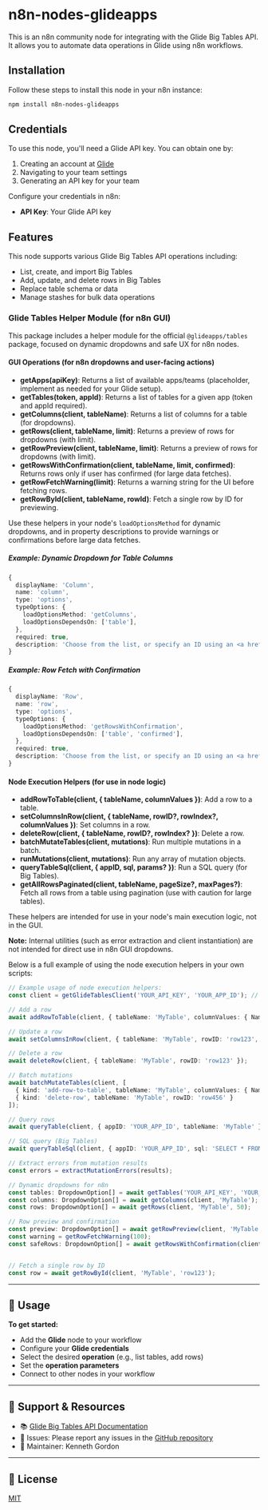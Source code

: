 
# n8n-nodes-glideapps

This is an n8n community node for integrating with the Glide Big Tables API. It allows you to automate data operations in Glide using n8n workflows.

## Installation

Follow these steps to install this node in your n8n instance:


```sh
npm install n8n-nodes-glideapps
```


## Credentials

To use this node, you'll need a Glide API key. You can obtain one by:

1. Creating an account at [Glide](https://www.glideapps.com/)
2. Navigating to your team settings
3. Generating an API key for your team

Configure your credentials in n8n:
- **API Key**: Your Glide API key



## Features

This node supports various Glide Big Tables API operations including:

- List, create, and import Big Tables
- Add, update, and delete rows in Big Tables
- Replace table schema or data
- Manage stashes for bulk data operations

### Glide Tables Helper Module (for n8n GUI)

This package includes a helper module for the official `@glideapps/tables` package, focused on dynamic dropdowns and safe UX for n8n nodes.

#### GUI Operations (for n8n dropdowns and user-facing actions)

- **getApps(apiKey)**: Returns a list of available apps/teams (placeholder, implement as needed for your Glide setup).
- **getTables(token, appId)**: Returns a list of tables for a given app (token and appId required).
- **getColumns(client, tableName)**: Returns a list of columns for a table (for dropdowns).
- **getRows(client, tableName, limit)**: Returns a preview of rows for dropdowns (with limit).
- **getRowPreview(client, tableName, limit)**: Returns a preview of rows for dropdowns (with limit).
- **getRowsWithConfirmation(client, tableName, limit, confirmed)**: Returns rows only if user has confirmed (for large data fetches).
- **getRowFetchWarning(limit)**: Returns a warning string for the UI before fetching rows.
- **getRowById(client, tableName, rowId)**: Fetch a single row by ID for previewing.

Use these helpers in your node's `loadOptionsMethod` for dynamic dropdowns, and in property descriptions to provide warnings or confirmations before large data fetches.

##### Example: Dynamic Dropdown for Table Columns

```ts
{
  displayName: 'Column',
  name: 'column',
  type: 'options',
  typeOptions: {
    loadOptionsMethod: 'getColumns',
    loadOptionsDependsOn: ['table'],
  },
  required: true,
  description: 'Choose from the list, or specify an ID using an <a href="https://docs.n8n.io/code/expressions/">expression</a>'
}
```

##### Example: Row Fetch with Confirmation

```ts
{
  displayName: 'Row',
  name: 'row',
  type: 'options',
  typeOptions: {
    loadOptionsMethod: 'getRowsWithConfirmation',
    loadOptionsDependsOn: ['table', 'confirmed'],
  },
  required: true,
  description: 'Choose from the list, or specify an ID using an <a href="https://docs.n8n.io/code/expressions/">expression</a>'
}
```

#### Node Execution Helpers (for use in node logic)

- **addRowToTable(client, { tableName, columnValues })**: Add a row to a table.
- **setColumnsInRow(client, { tableName, rowID?, rowIndex?, columnValues })**: Set columns in a row.
- **deleteRow(client, { tableName, rowID?, rowIndex? })**: Delete a row.
- **batchMutateTables(client, mutations)**: Run multiple mutations in a batch.
- **runMutations(client, mutations)**: Run any array of mutation objects.
- **queryTableSql(client, { appID, sql, params? })**: Run a SQL query (for Big Tables).
- **getAllRowsPaginated(client, tableName, pageSize?, maxPages?)**: Fetch all rows from a table using pagination (use with caution for large tables).

These helpers are intended for use in your node's main execution logic, not in the GUI.

**Note:** Internal utilities (such as error extraction and client instantiation) are not intended for direct use in n8n GUI dropdowns.

Below is a full example of using the node execution helpers in your own scripts:

```ts
// Example usage of node execution helpers:
const client = getGlideTablesClient('YOUR_API_KEY', 'YOUR_APP_ID'); // For row/column operations

// Add a row
await addRowToTable(client, { tableName: 'MyTable', columnValues: { Name: 'Test' } });

// Update a row
await setColumnsInRow(client, { tableName: 'MyTable', rowID: 'row123', columnValues: { Name: 'Updated' } });

// Delete a row
await deleteRow(client, { tableName: 'MyTable', rowID: 'row123' });

// Batch mutations
await batchMutateTables(client, [
  { kind: 'add-row-to-table', tableName: 'MyTable', columnValues: { Name: 'Batch' } },
  { kind: 'delete-row', tableName: 'MyTable', rowID: 'row456' }
]);

// Query rows
await queryTable(client, { appID: 'YOUR_APP_ID', tableName: 'MyTable' });

// SQL query (Big Tables)
await queryTableSql(client, { appID: 'YOUR_APP_ID', sql: 'SELECT * FROM "MyTable" LIMIT 10' });

// Extract errors from mutation results
const errors = extractMutationErrors(results);

// Dynamic dropdowns for n8n
const tables: DropdownOption[] = await getTables('YOUR_API_KEY', 'YOUR_APP_ID');
const columns: DropdownOption[] = await getColumns(client, 'MyTable');
const rows: DropdownOption[] = await getRows(client, 'MyTable', 50);

// Row preview and confirmation
const preview: DropdownOption[] = await getRowPreview(client, 'MyTable', 10);
const warning = getRowFetchWarning(100);
const safeRows: DropdownOption[] = await getRowsWithConfirmation(client, 'MyTable', 100, true);


// Fetch a single row by ID
const row = await getRowById(client, 'MyTable', 'row123');
```



---

## 🚀 Usage

**To get started:**

- Add the **Glide** node to your workflow
- Configure your **Glide credentials**
- Select the desired **operation** (e.g., list tables, add rows)
- Set the **operation parameters**
- Connect to other nodes in your workflow

---



## 💬 Support & Resources

- 📚 [Glide Big Tables API Documentation](https://www.glideapps.com/docs/api/big-tables)
- 🐞 Issues: Please report any issues in the [GitHub repository](https://github.com/KTheMan/n8n-nodes-glideapps)
- 👤 Maintainer: Kenneth Gordon

---



## 📝 License

[MIT](LICENSE.md)